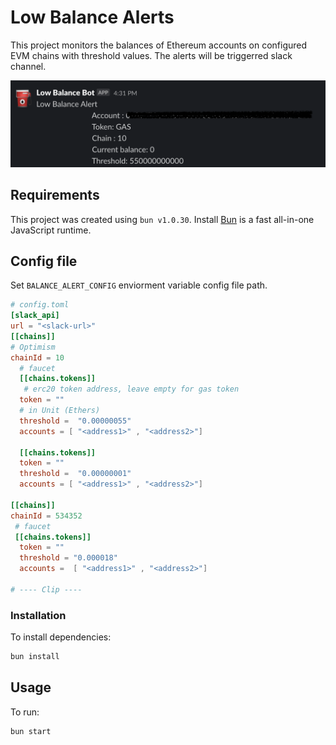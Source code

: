 # Low Balance Alerts
This project monitors the balances of Ethereum accounts on configured EVM chains with threshold values.
The alerts will be triggerred slack channel.

![alt text](./images/LowBalanceSlack.png)

## Requirements
This project was created using `bun v1.0.30`. Install [Bun](https://bun.sh) is a fast all-in-one JavaScript runtime.

## Config file
Set `BALANCE_ALERT_CONFIG` enviorment variable config file path.

```toml
# config.toml
[slack_api]
url = "<slack-url>"
[[chains]]
# Optimism
chainId = 10 
  # faucet
  [[chains.tokens]]
   # erc20 token address, leave empty for gas token
  token = ""
  # in Unit (Ethers)
  threshold =  "0.00000055" 
  accounts = [ "<address1>" , "<address2>"]
  
  [[chains.tokens]]
  token = ""
  threshold =  "0.00000001"
  accounts = [ "<address1>" , "<address2>"]

[[chains]]
chainId = 534352
 # faucet
 [[chains.tokens]]
  token = ""
  threshold = "0.000018"
  accounts =  [ "<address1>" , "<address2>"]

# ---- Clip ---- 
```
### Installation
To install dependencies:

```bash
bun install
```

## Usage
To run:

```bash
bun start
```
